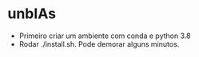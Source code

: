 # unbIAs

- Primeiro criar um ambiente com conda e python 3.8
- Rodar ./install.sh. Pode demorar alguns minutos.
